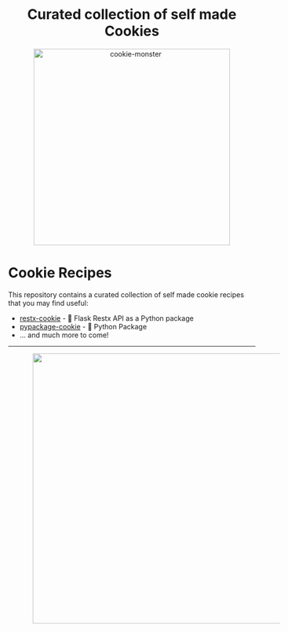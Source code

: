 <h1 align="center">Curated collection of self made Cookies</h1>

<p align="center">
  <img src="https://images.vectorhq.com/images/previews/c3f/cookie-monster-psd-467929.png" alt="cookie-monster" border="0" height="400px">
</p>

# Cookie Recipes

This repository contains a curated collection of self made cookie recipes that you may find useful:

- [restx-cookie](https://github.com/alvarobartt/restx-cookie) - :cookie: Flask Restx API as a Python package
- [pypackage-cookie](https://github.com/alvarobartt/pypackage-cookie) - :cookie: Python Package
- ... and much more to come!

---

<p align="center"><img src="https://i.ibb.co/zhFrbZm/made-with-love.png" width="550" hspace="50"/></p>
